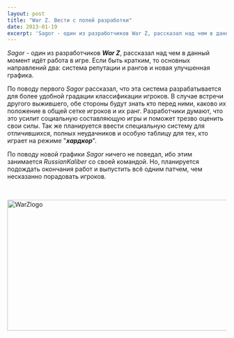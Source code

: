 ```yaml
---
layout: post
title: "War Z. Вести с полей разработки"
date: 2013-01-19
excerpt: 'Sagor - один из разработчиков War Z, рассказал над чем в данный момент идёт работа в игре. Если быть кратким, то основных направлений два&#58; система репутации и рангов и новая улучшенная графика. '
---
```


<em>Sagor - </em>один из разработчиков <em><strong>War Z</strong></em>, рассказал над чем в данный момент идёт работа в игре. Если быть кратким, то основных направлений два: система репутации и рангов и новая улучшенная графика.

По поводу первого <em>Sagor</em> рассказал, что эта система разрабатывается для более удобной градации классификации игроков. В случае встречи другого выжившего, обе стороны будут знать кто перед ними, каково их положение в общей сетке игроков и их ранг. Разработчики думают, что это усилит социальную составляющую игры и поможет трезво оценить свои силы. Так же планируется ввести специальную систему для отличившихся, полных неудачников и особую таблицу для тех, кто играет на режиме "<em><strong>хардкор</strong></em>".

По поводу новой графики <em>Sagor</em> ничего не поведал, ибо этим занимается <em>RussianKaliber</em> со своей командой. Но, планируется подождать окончания работ и выпустить всё одним патчем, чем несказанно порадовать игроков.

&nbsp;

<a href="http://gamersoul.ru/war-z-%d0%b2%d0%b5%d1%81%d1%82%d0%b8-%d1%81-%d0%bf%d0%be%d0%bb%d0%b5%d0%b9-%d1%80%d0%b0%d0%b7%d1%80%d0%b0%d0%b1%d0%be%d1%82%d0%ba%d0%b8/warzlogo/" rel="attachment wp-att-675"><img class="size-full wp-image-675 aligncenter" alt="WarZlogo" src="http://gamersoul.ru/wp-content/uploads/2013/01/WarZlogo.jpg" width="600" height="300" /></a>